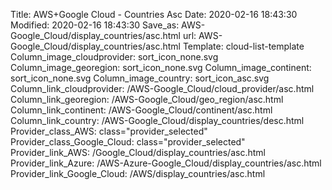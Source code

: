 Title: AWS+Google Cloud - Countries Asc
Date: 2020-02-16 18:43:30
Modified: 2020-02-16 18:43:30
Save_as: AWS-Google_Cloud/display_countries/asc.html
url: AWS-Google_Cloud/display_countries/asc.html
Template: cloud-list-template
Column_image_cloudprovider: sort_icon_none.svg
Column_image_georegion: sort_icon_none.svg
Column_image_continent: sort_icon_none.svg
Column_image_country: sort_icon_asc.svg
Column_link_cloudprovider: /AWS-Google_Cloud/cloud_provider/asc.html
Column_link_georegion: /AWS-Google_Cloud/geo_region/asc.html
Column_link_continent: /AWS-Google_Cloud/continent/asc.html
Column_link_country: /AWS-Google_Cloud/display_countries/desc.html
Provider_class_AWS: class="provider_selected"
Provider_class_Google_Cloud: class="provider_selected"
Provider_link_AWS: /Google_Cloud/display_countries/asc.html
Provider_link_Azure: /AWS-Azure-Google_Cloud/display_countries/asc.html
Provider_link_Google_Cloud: /AWS/display_countries/asc.html
